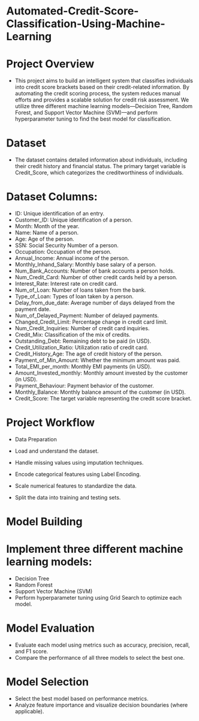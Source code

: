 # Automated-Credit-Score-Classification-Using-Machine-Learning
# Project Overview
- This project aims to build an intelligent system that classifies individuals into credit score brackets based on their credit-related information. By automating the credit scoring process, the system reduces manual efforts and provides a scalable solution for credit risk assessment. We utilize three different machine learning models—Decision Tree, Random Forest, and Support Vector Machine (SVM)—and perform hyperparameter tuning to find the best model for classification.

# Dataset
- The dataset contains detailed information about individuals, including their credit history and financial status. The primary target variable is Credit_Score, which categorizes the creditworthiness of individuals.

# Dataset Columns:
- ID: Unique identification of an entry.
- Customer_ID: Unique identification of a person.
- Month: Month of the year.
- Name: Name of a person.
- Age: Age of the person.
- SSN: Social Security Number of a person.
- Occupation: Occupation of the person.
- Annual_Income: Annual income of the person.
- Monthly_Inhand_Salary: Monthly base salary of a person.
- Num_Bank_Accounts: Number of bank accounts a person holds.
- Num_Credit_Card: Number of other credit cards held by a person.
- Interest_Rate: Interest rate on credit card.
- Num_of_Loan: Number of loans taken from the bank.
- Type_of_Loan: Types of loan taken by a person.
- Delay_from_due_date: Average number of days delayed from the payment date.
- Num_of_Delayed_Payment: Number of delayed payments.
- Changed_Credit_Limit: Percentage change in credit card limit.
- Num_Credit_Inquiries: Number of credit card inquiries.
- Credit_Mix: Classification of the mix of credits.
- Outstanding_Debt: Remaining debt to be paid (in USD).
- Credit_Utilization_Ratio: Utilization ratio of credit card.
- Credit_History_Age: The age of credit history of the person.
- Payment_of_Min_Amount: Whether the minimum amount was paid.
- Total_EMI_per_month: Monthly EMI payments (in USD).
- Amount_Invested_monthly: Monthly amount invested by the customer (in USD).
- Payment_Behaviour: Payment behavior of the customer.
- Monthly_Balance: Monthly balance amount of the customer (in USD).
- Credit_Score: The target variable representing the credit score bracket.
# Project Workflow
- Data Preparation

- Load and understand the dataset.
- Handle missing values using imputation techniques.
- Encode categorical features using Label Encoding.
- Scale numerical features to standardize the data.
- Split the data into training and testing sets.
# Model Building

# Implement three different machine learning models:
- Decision Tree
- Random Forest
- Support Vector Machine (SVM)
- Perform hyperparameter tuning using Grid Search to optimize each model.
# Model Evaluation

- Evaluate each model using metrics such as accuracy, precision, recall, and F1 score.
- Compare the performance of all three models to select the best one.
# Model Selection

- Select the best model based on performance metrics.
- Analyze feature importance and visualize decision boundaries (where applicable).
